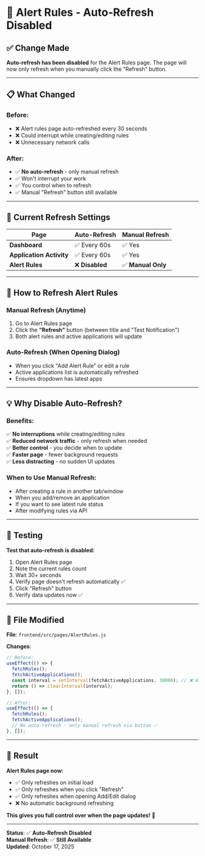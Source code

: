 # 🔔 Alert Rules - Auto-Refresh Disabled

## ✅ Change Made

**Auto-refresh has been disabled** for the Alert Rules page. The page will now only refresh when you manually click the "Refresh" button.

---

## 📋 What Changed

### Before:
- ❌ Alert rules page auto-refreshed every 30 seconds
- ❌ Could interrupt while creating/editing rules
- ❌ Unnecessary network calls

### After:
- ✅ **No auto-refresh** - only manual refresh
- ✅ Won't interrupt your work
- ✅ You control when to refresh
- ✅ Manual "Refresh" button still available

---

## 🎯 Current Refresh Settings

| Page | Auto-Refresh | Manual Refresh |
|------|--------------|----------------|
| **Dashboard** | ✅ Every 60s | ✅ Yes |
| **Application Activity** | ✅ Every 60s | ✅ Yes |
| **Alert Rules** | ❌ **Disabled** | ✅ **Manual Only** |

---

## 🔄 How to Refresh Alert Rules

### Manual Refresh (Anytime)
1. Go to Alert Rules page
2. Click the **"Refresh"** button (between title and "Test Notification")
3. Both alert rules and active applications will update

### Auto-Refresh (When Opening Dialog)
- When you click "Add Alert Rule" or edit a rule
- Active applications list is automatically refreshed
- Ensures dropdown has latest apps

---

## 💡 Why Disable Auto-Refresh?

### Benefits:
✅ **No interruptions** while creating/editing rules  
✅ **Reduced network traffic** - only refresh when needed  
✅ **Better control** - you decide when to update  
✅ **Faster page** - fewer background requests  
✅ **Less distracting** - no sudden UI updates  

### When to Use Manual Refresh:
- After creating a rule in another tab/window
- When you add/remove an application
- If you want to see latest rule status
- After modifying rules via API

---

## 🧪 Testing

**Test that auto-refresh is disabled:**
1. Open Alert Rules page
2. Note the current rules count
3. Wait 30+ seconds
4. Verify page doesn't refresh automatically ✅
5. Click "Refresh" button
6. Verify data updates now ✅

---

## 📝 File Modified

**File**: `frontend/src/pages/AlertRules.js`

**Changes**:
```javascript
// Before:
useEffect(() => {
  fetchRules();
  fetchActiveApplications();
  const interval = setInterval(fetchActiveApplications, 30000); // ❌ Auto-refresh
  return () => clearInterval(interval);
}, []);

// After:
useEffect(() => {
  fetchRules();
  fetchActiveApplications();
  // No auto-refresh - only manual refresh via button ✅
}, []);
```

---

## 🎉 Result

**Alert Rules page now:**
- ✅ Only refreshes on initial load
- ✅ Only refreshes when you click "Refresh"
- ✅ Only refreshes when opening Add/Edit dialog
- ❌ No automatic background refreshing

**This gives you full control over when the page updates!** 🎊

---

**Status**: ✅ **Auto-Refresh Disabled**  
**Manual Refresh**: ✅ **Still Available**  
**Updated**: October 17, 2025

